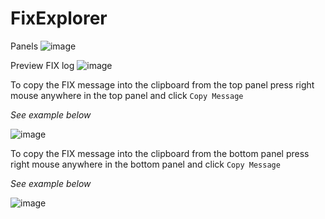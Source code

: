 # FixExplorer
Panels
![image](https://user-images.githubusercontent.com/4507527/162614318-5dbfdbaf-2cf4-493f-a990-e482ade4c62a.png)

Preview FIX log
![image](https://user-images.githubusercontent.com/4507527/162613892-01471eca-d9b1-42f0-996b-6d13c51426a9.png)

To copy the FIX message into the clipboard from the top panel press right mouse anywhere in the top panel and click `Copy Message`

*See example below*

![image](https://user-images.githubusercontent.com/4507527/162613981-99fcdbd9-fed5-4c23-89ad-cfa53e55c710.png)


To copy the FIX message into the clipboard from the bottom panel press right mouse anywhere in the bottom panel and click `Copy Message`

*See example below*

![image](https://user-images.githubusercontent.com/4507527/162613989-65f6abd8-cdeb-46b6-9c09-f908b087f32a.png)
